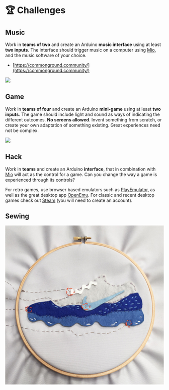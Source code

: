 # 🏆 Challenges

## Music

Work in **teams of two** and create an Arduino **music interface** using at least **two inputs**. The interface should trigger music on a computer using [Mio](advanced/keyboard-midi.md#mio), and the music software of your choice.

* [https://commonground.community/](https://commonground.community/)

![](https://lh3.googleusercontent.com/lTJHrWco6aHzfYDtcibIqAs4YJ1y5MnBnJWTL76KHfAm5FaioSEZ9rf5mJX41cLNNUaf292YIDk1HWMZBNuhuUfTh88Mvalk7G53acHDHs6o6oJ_vTATBNzslL62z3GlXxnwCnql)

## Game

Work in **teams of four** and create an Arduino **mini-game** using at least **two inputs**. The game should include light and sound as ways of indicating the different outcomes. **No screens allowed**. Invent something from scratch, or create your own adaptation of something existing. Great experiences need not be complex.

![](https://media.wired.com/photos/59fccff22d3f5732c7d5aa15/master/w_2560%2Cc_limit/Pong-TA-B1C1YX.jpg)

## Hack

Work in **teams** and create an Arduino **interface**, that in combination with [Mio](https://jonasjohansson.itch.io/mio) will act as the control for a game. Can you change the way a game is experienced through its controls?

For retro games, use browser based emulators such as [PlayEmulator](https://www.playemulator.com/), as well as the great desktop app [OpenEmu](https://openemu.org/). For classic and recent desktop games check out [Steam](https://steampowered.com/) \(you will need to create an account\).

## Sewing

![](../../../.gitbook/assets/screenshot-2019-12-07-at-18.11.34.png)

